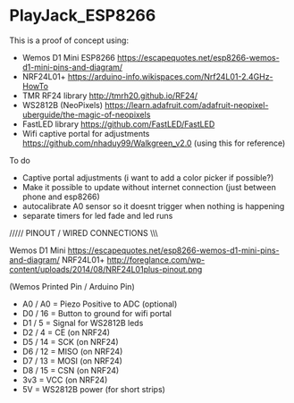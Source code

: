 # PlayJack_ESP8266

This is a proof of concept using:
- Wemos D1 Mini ESP8266 https://escapequotes.net/esp8266-wemos-d1-mini-pins-and-diagram/
- NRF24L01+ https://arduino-info.wikispaces.com/Nrf24L01-2.4GHz-HowTo
- TMR RF24 library http://tmrh20.github.io/RF24/
- WS2812B (NeoPixels) https://learn.adafruit.com/adafruit-neopixel-uberguide/the-magic-of-neopixels
- FastLED library https://github.com/FastLED/FastLED
- Wifi captive portal for adjustments https://github.com/nhaduy99/Walkgreen_v2.0 (using this for reference)

To do
- Captive portal adjustments (i want to add a color picker if possible?)
- Make it possible to update without internet connection (just between phone and esp8266)
- autocalibrate A0 sensor so it doesnt trigger when nothing is happening
- separate timers for led fade and led runs



/////  PINOUT / WIRED CONNECTIONS  \\\\\

Wemos D1 Mini https://escapequotes.net/esp8266-wemos-d1-mini-pins-and-diagram/
NRF24L01+ http://foreglance.com/wp-content/uploads/2014/08/NRF24L01plus-pinout.png

(Wemos Printed Pin / Arduino Pin)
- A0 / A0 = Piezo Positive to ADC (optional)
- D0 / 16 = Button to ground for wifi portal
- D1 / 5  = Signal for WS2812B leds
- D2 / 4  = CE    (on NRF24)
- D5 / 14 = SCK   (on NRF24)
- D6 / 12 = MISO  (on NRF24)
- D7 / 13 = MOSI  (on NRF24)
- D8 / 15 = CSN   (on NRF24)
- 3v3     = VCC   (on NRF24)
- 5V      = WS2812B power (for short strips)

